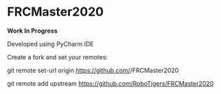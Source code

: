 # FRCMaster2020

**Work In Progress**

Developed using PyCharm IDE

Create a fork and set your remotes:

git remote set-url origin https://github.com/<yourname>/FRCMaster2020

git remote add upstream https://github.com/RoboTigers/FRCMaster2020
